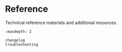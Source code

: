 # Reference

Technical reference materials and additional resources.

```{toctree}
:maxdepth: 2

changelog
troubleshooting
```